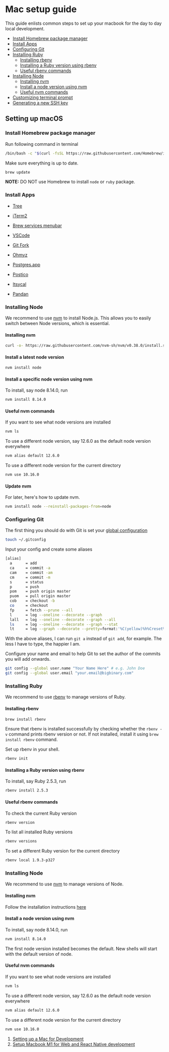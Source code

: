 # Mac setup guide

This guide enlists common steps to set up your macbook for the day to day local development.


- [Install Homebrew package manager](#install-homebrew-package-manager)
- [Install Apps](#install-apps)
- [Configuring Git](#configuring-git)
- [Installing Ruby](#installing-ruby)
  - [Installing rbenv](#installing-rbenv)
  - [Installing a Ruby version using rbenv](#installing-a-ruby-version-using-rbenv)
  - [Useful rbenv commands](#useful-rbenv-commands)
- [Installing Node](#installing-node)
    - [Installing nvm](#installing-nvm)
    - [Install a node version using nvm](#install-a-node-version-using-nvm)
    - [Useful nvm commands](#useful-nvm-commands)
- [Customizing terminal prompt](#customizing-terminal-prompt)
- [Generating a new SSH key](#generating-a-new-ssh-key)

## Setting up macOS

### Install Homebrew package manager

Run following command in terminal

```bash
/bin/bash -c "$(curl -fsSL https://raw.githubusercontent.com/Homebrew/install/master/install.sh)"
```
Make sure everything is up to date.
```bash
brew update
```

**NOTE:** DO NOT use Homebrew to install `node` or `ruby` package.

### Install Apps

- [Tree](https://www.sourcetreeapp.com/)

- [iTerm2](https://iterm2.com/)

- [Brew services menubar](https://github.com/andrewn/brew-services-menubar)

- [VSCode](https://code.visualstudio.com/download)

- [Git Fork](https://git-fork.com/)

- [Ohmyz](https://ohmyz.sh/)

- [Postgres.app](https://postgresapp.com/)
    
- [Postico](https://eggerapps.at/postico/)

- [Itsycal](https://github.com/sfsam/Itsycal)

- [Pandan](https://apps.apple.com/app/id1569600264)
    

### Installing Node

We recommend to use [nvm](https://github.com/nvm-sh/nvm) to install Node.js. This allows you to easily switch between Node versions, which is essential.

#### Installing nvm

```bash
curl -o- https://raw.githubusercontent.com/nvm-sh/nvm/v0.38.0/install.sh | bash
```

#### Install a latest node version

```bash
nvm install node
```

#### Install a specific node version using nvm

To install, say node 8.14.0, run

```bash
nvm install 8.14.0
```

#### Useful nvm commands

If you want to see what node versions are installed

```bash
nvm ls
```

To use a different node version, say 12.6.0 as the default node version everywhere

```bash
nvm alias default 12.6.0
```

To use a different node version for the current directory

```bash
nvm use 10.16.0
```

#### Update nvm
For later, here's how to update nvm.

```bash
nvm install node --reinstall-packages-from=node
```


### Configuring Git

The first thing you should do with Git is set your [global configuration](https://git-scm.com/book/en/v2/Getting-Started-First-Time-Git-Setup)

```bash
touch ~/.gitconfig
```
Input your config and create some aliases

```bash
[alias]
  a      = add
  ca     = commit -a
  cam    = commit -am
  cm     = commit -m
  s      = status
  p      = push
  pom    = push origin master
  puom   = pull origin master
  cob    = checkout -b
  co     = checkout
  fp     = fetch --prune --all
  l      = log --oneline --decorate --graph
  lall   = log --oneline --decorate --graph --all
  ls     = log --oneline --decorate --graph --stat
  lt     = log --graph --decorate --pretty=format:'%C(yellow)%h%Creset%C(auto)%d%Creset %s %Cgreen(%cr) %C(bold blue)%an%Creset'
```
With the above aliases, I can run `git a` instead of `git add`, for example. The less I have to type, the happier I am.

Configure your name and email to help Git to set the author of the commits you will add onwards.

```bash
git config --global user.name "Your Name Here" # e.g. John Doe
git config --global user.email "your.email@bigbinary.com"
```


### Installing Ruby

We recommend to use [rbenv](https://github.com/rbenv/rbenv) to manage versions of Ruby.

#### Installing rbenv

```bash
brew install rbenv
```

Ensure that rbenv is installed successfully by checking whether the `rbenv -v` command prints rbenv version or not.
If not installed, install it using `brew install rbenv` command.

Set up rbenv in your shell.

```bash
rbenv init
```
#### Installing a Ruby version using rbenv

To install, say Ruby 2.5.3, run

```bash
rbenv install 2.5.3
```

#### Useful rbenv commands

To check the current Ruby version

```bash
rbenv version
```

To list all installed Ruby versions

```bash
rbenv versions
```

To set a different Ruby version for the current directory

```bash
rbenv local 1.9.3-p327
```

### Installing Node

We recommend to use [nvm](https://github.com/nvm-sh/nvm) to manage versions of Node.

#### Installing nvm

Follow the installation instructions [here](https://github.com/nvm-sh/nvm#install--update-script)

#### Install a node version using nvm

To install, say node 8.14.0, run

```bash
nvm install 8.14.0
```

The first node version installed becomes the default. New shells will start with the default version of node.

#### Useful nvm commands

If you want to see what node versions are installed

```bash
nvm ls
```

To use a different node version, say 12.6.0 as the default node version everywhere

```bash
nvm alias default 12.6.0
```

To use a different node version for the current directory

```bash
nvm use 10.16.0
```


1. [Setting up a Mac for Development](https://www.taniarascia.com/setting-up-a-brand-new-mac-for-development/?ck_subscriber_id=360218762)
2. [Setup Macbook M1 for Web and React Native development](https://amanhimself.dev/blog/setup-macbook-m1/)
